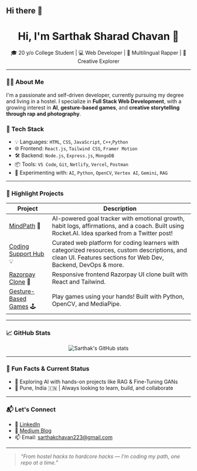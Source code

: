 ## Hi there 👋
<h1 align="center">Hi, I'm Sarthak Sharad Chavan 👋</h1>

<p align="center">
  🎓 20 y/o College Student | 💻 Web Developer | 🎤 Multilingual Rapper | 📸 Creative Explorer
</p>

---

### 🧑‍💻 About Me

I'm a passionate and self-driven developer, currently pursuing my degree and living in a hostel. I specialize in **Full Stack Web Development**, with a growing interest in **AI**, **gesture-based games**, and **creative storytelling through rap and photography**.

### 🚀 Tech Stack

- 💡 Languages: `HTML`, `CSS`, `JavaScript`, `C++`,`Python`
- 🌐 Frontend: `React.js`, `Tailwind CSS`, `Framer Motion`
- 🛠 Backend: `Node.js`, `Express.js`, `MongoDB`
- 📦 Tools: `VS Code`, `Git`, `Netlify`, `Vercel`, `Postman`
- 🤖 Experimenting with: `AI`, `Python`, `OpenCV`, `Vertex AI`, `Gemini`, `RAG`

---

### 📂 Highlight Projects

| Project | Description |
|--------|-------------|
| [MindPath](https://github.com/yourusername/mindpath) 🧠 | AI-powered goal tracker with emotional growth, habit logs, affirmations, and a coach. Built using Rocket.AI. Idea sparked from a Twitter post! |
| [Coding Support Hub](https://github.com/yourusername/coding-support-hub) 💡 | Curated web platform for coding learners with categorized resources, custom descriptions, and clean UI. Features sections for Web Dev, Backend, DevOps & more. |
| [Razorpay Clone](https://github.com/yourusername/razorpay-clone) 💸 | Responsive frontend Razorpay UI clone built with React and Tailwind. |
| [Gesture-Based Games](https://github.com/yourusername/gesture-games) 🕹 | Play games using your hands! Built with Python, OpenCV, and MediaPipe. 

---

### 📈 GitHub Stats

<p align="center">
  <img src="https://github-readme-stats.vercel.app/api?username=sarthak11234&show_icons=true&theme=radical" alt="Sarthak's GitHub stats" />
</p>

---

### 🧾 Fun Facts & Current Status

- 📖 Exploring AI with hands-on projects like RAG & Fine-Tuning GANs
- 📍 Pune, India 🇮🇳 | Always looking to learn, build, and collaborate

---

### 📬 Let's Connect

- 💼 [LinkedIn](https://www.linkedin.com/in/sarthak-chavan)
- 📝 [Medium Blog](https://medium.com/@yourhandle)
- 📫 Email: sarthakchavan223@gmail.com

---

> _“From hostel hacks to hardcore hacks — I'm coding my path, one repo at a time.”_


<!--
**sarthak11234/sarthak11234** is a ✨ _special_ ✨ repository because its `README.md` (this file) appears on your GitHub profile.

Here are some ideas to get you started:

- 🔭 I’m currently working on ...
- 🌱 I’m currently learning ...
- 👯 I’m looking to collaborate on ...
- 🤔 I’m looking for help with ...
- 💬 Ask me about ...
- 📫 How to reach me: ...
- 😄 Pronouns: ...
- ⚡ Fun fact: ...
-->

